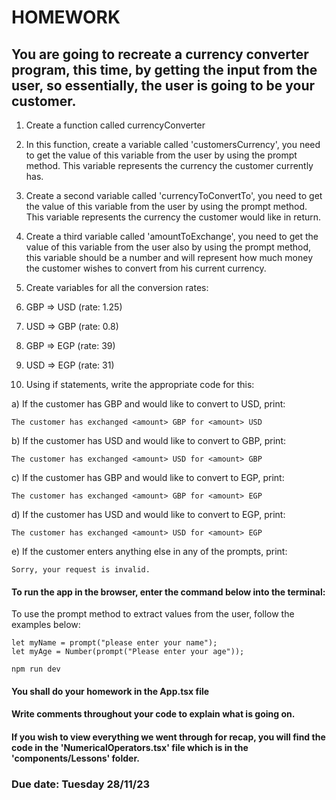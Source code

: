 # HOMEWORK

## You are going to recreate a currency converter program, this time, by getting the input from the user, so essentially, the user is going to be your customer.

1) Create a function called currencyConverter

2) In this function, create a variable called 'customersCurrency', you need to get the value of this variable from the user by using the prompt method. This variable represents the currency the customer currently has.

3) Create a second variable called 'currencyToConvertTo', you need to get the value of this variable from the user by using the prompt method. This variable represents the currency the customer would like in return.

4) Create a third variable called 'amountToExchange', you need to get the value of this variable from the user also by using the prompt method, this variable should be a number and will represent how much money the customer wishes to convert from his current currency.

5) Create variables for all the conversion rates:

1) GBP => USD (rate: 1.25)
2) USD => GBP (rate: 0.8)
3) GBP => EGP (rate: 39)
4) USD => EGP (rate: 31)

6) Using if statements, write the appropriate code for this:

a) If the customer has GBP and would like to convert to USD, print:
```
The customer has exchanged <amount> GBP for <amount> USD
```
b) If the customer has USD and would like to convert to GBP, print:
```
The customer has exchanged <amount> USD for <amount> GBP
```
c) If the customer has GBP and would like to convert to EGP, print:
```
The customer has exchanged <amount> GBP for <amount> EGP
```

d) If the customer has USD and would like to convert to EGP, print:
```
The customer has exchanged <amount> USD for <amount> EGP
```

e) If the customer enters anything else in any of the prompts, print:
```
Sorry, your request is invalid.
```

#### To run the app in the browser, enter the command below into the terminal:

To use the prompt method to extract values from the user, follow the examples below:
```
let myName = prompt("please enter your name");
let myAge = Number(prompt("Please enter your age"));
```

```
npm run dev
```

#### You shall do your homework in the App.tsx file

#### Write comments throughout your code to explain what is going on.

#### If you wish to view everything we went through for recap, you will find the code in the 'NumericalOperators.tsx' file which is in the 'components/Lessons' folder.

### Due date: Tuesday 28/11/23
